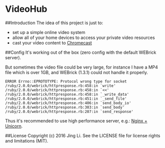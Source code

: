 # VideoHub

##Introduction
The idea of this project is just to:
* set up a simple online video system
* allow all of your home devices to access your private video resources
* cast your video content to [Chromecast](https://www.google.com/chromecast)

##Config
It's working out of the box (zero config with the default WEBrick server).

But sometimes the video file could be very large, for instance I have a MP4 file which is over 1GB, and WEBrick (1.3.1) could not handle it properly.
```Shell
ERROR Errno::EPROTOTYPE: Protocol wrong type for socket
/ruby/2.0.0/webrick/httpresponse.rb:458:in `write'
/ruby/2.0.0/webrick/httpresponse.rb:458:in `<<'
/ruby/2.0.0/webrick/httpresponse.rb:458:in `_write_data'
/ruby/2.0.0/webrick/httpresponse.rb:451:in `_send_file'
/ruby/2.0.0/webrick/httpresponse.rb:406:in `send_body_io'
/ruby/2.0.0/webrick/httpresponse.rb:303:in `send_body'
/ruby/2.0.0/webrick/httpresponse.rb:207:in `send_response'
```

Thus it's recommended to use high performance server, e.g.: [Nginx + Unicorn](http://recipes.sinatrarb.com/p/deployment/nginx_proxied_to_unicorn).

##License
Copyright (c) 2016 Jing Li. See the LICENSE file for license rights and limitations (MIT).
